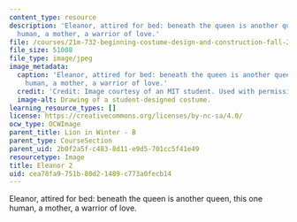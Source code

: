 ```yaml
---
content_type: resource
description: 'Eleanor, attired for bed: beneath the queen is another queen, this one
  human, a mother, a warrior of love.'
file: /courses/21m-732-beginning-costume-design-and-construction-fall-2008/cea78fa9751b80d21489c773a0fecb14_eleanor2.jpg
file_size: 51008
file_type: image/jpeg
image_metadata:
  caption: 'Eleanor, attired for bed: beneath the queen is another queen, this one
    human, a mother, a warrior of love.'
  credit: 'Credit: Image courtesy of an MIT student. Used with permission.'
  image-alt: Drawing of a student-designed costume.
learning_resource_types: []
license: https://creativecommons.org/licenses/by-nc-sa/4.0/
ocw_type: OCWImage
parent_title: Lion in Winter - B
parent_type: CourseSection
parent_uid: 2b0f2a5f-c483-8d11-e9d5-701cc5f41e49
resourcetype: Image
title: Eleanor 2
uid: cea78fa9-751b-80d2-1489-c773a0fecb14
---
```

Eleanor, attired for bed: beneath the queen is another queen, this one human, a mother, a warrior of love.